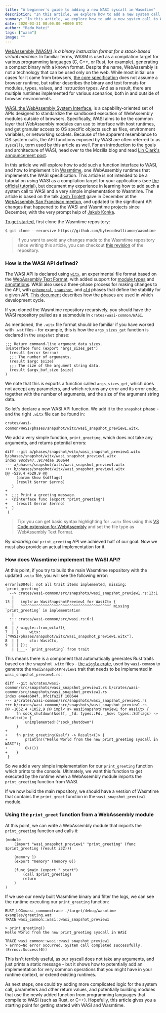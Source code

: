 ```yaml
---
title: "A beginner's guide to adding a new WASI syscall in Wasmtime"
description: "In this article, we explore how to add a new system call to WASI, the WebAssembly System Interface, and implement it in Wasmtime"
summary: "In this article, we explore how to add a new system call to WASI, the WebAssembly System Interface, and implement it in Wasmtime"
date: 2020-03-31 00:00:00 +0000 UTC
author: "Radu Matei"
tags: ["wasm"]
image: ""
---
```


[WebAssembly (WASM)][wasm] _is a binary instruction format for a stack-based virtual machine._
In familiar terms, WASM is used as a compilation target for various programming languages (C, C++, or Rust, for example),
generating a compact binary with a known format. Despite the name, WebAssembly is not a technology that can be used only on the web.
While most initial use cases for it came from browsers, [the core specification][spec] does not assume a browser runtime, but rather
describes the binary and text formats for modules, types, values, and instruction types. And as a result, there are multiple runtimes
implemented for various scenarios, both in and outside of browser environments.

[WASI, the WebAssembly System Interface][wasi-overview], is a capability-oriented set of APIs designed to standardize the
sandboxed execution of WebAssembly modules outside of browsers.
Specifically, WASI aims to be the common layer that WebAssembly modules can use to interface with host runtimes, and get granular
access to OS specific objects such as files, environment variables, or networking sockets.
Because of the apparent resemblance to OS system calls, the API functions exposed by WASI are often referred to as `syscalls`, term
used by this article as well.
For an introduction to the goals and architecture of WASI, head over to the Mozilla blog and read [Lin Clark's announcement post][wasi-announcement].

In this article we will explore how to add such a function interface to WASI, and how to implement it in [Wasmtime][wasmtime-site], one
WebAssembly runtimes that implements the WASI specification. This article is not intended to be a tutorial on _using_ WASI as a compilation
target for your applications (see [the official tutorial][wasi-tutorial]), but document my experience in learning how to add such a
system call to WASI and a very simple implementation to Wasmtime.
The article is based on the talk [Josh Triplett][josh] gave in December at the [WebAssembly San Francisco meetup][wasmsf], and updated
to the significant API changes that happened to the WASI and Wasmtime projects since December, with the very prompt help of [Jakub Konka][jakub].

[To get started][contributing], first clone the Wasmtime repository:

```console
$ git clone --recursive https://github.com/bytecodealliance/wasmtime
```

> If you want to avoid any changes made to the Wasmtime repository since writing this article, you can checkout [this revision][repo-revision] of
> the repository.

### How is the WASI API defined?

The WASI API is declared using [`witx`][witx], an experimental file format based on the [WebAssembly Text Format][wat], with added
support for [module types][module-types] and [annotations][annotations].
WASI also uses a three-phase process for making changes to the API, with [`ephemeral`][ephemeral], [`snapshot`][snapshot],
and [`old`][old] phases that define the stability for a given API. [This document][wasi-phases] describes how the phases are used
in which development cycle.

If you cloned the Wasmtime repository recursively, you should have the WASI repository pulled as a submodule in `crates/wasi-common/WASI`.

As mentioned, the `.witx` file format should be familiar if you have worked with `.wat` files - for example, this is how the `args_sizes_get`
function is declared in the `snapshot` phase:

```console
;;; Return command-line argument data sizes.
(@interface func (export "args_sizes_get")
  (result $error $errno)
  ;;; The number of arguments.
  (result $argc $size)
  ;;; The size of the argument string data.
  (result $argv_buf_size $size)
)
```

We note that this is exports a function called `args_sizes_get`, which does not accept any parameters, and which returns any error and its error code,
together with the number of arguments, and the size of the argument string data.

So let's declare a new WASI API function. We add it to the `snapshot` phase - and the right `.witx` file can be found in:

`crates/wasi-common/WASI/phases/snapshot/witx/wasi_snapshot_preview1.witx`.

We add a very simple function, `print_greeting`, which does not take any arguments, and returns potential errors:

```
diff --git a/phases/snapshot/witx/wasi_snapshot_preview1.witx b/phases/snapshot/witx/wasi_snapshot_preview1.witx
index 98cd947..9c74dae 100644
--- a/phases/snapshot/witx/wasi_snapshot_preview1.witx
+++ b/phases/snapshot/witx/wasi_snapshot_preview1.witx
@@ -529,4 +529,9 @@
     (param $how $sdflags)
     (result $error $errno)
   )
+
+  ;;; Print a greeting message.
+  (@interface func (export "print_greeting")
+    (result $error $errno)
+  )
 )
```

> Tip: you can get basic syntax highlighting for `.witx` files using this [VS Code extension for WebAssembly][vscode-wasm] and set the
> file type as WebAssembly Text Format.

By _declaring_ our `print_greeting` API we achieved half of our goal. Now we must also provide an actual implementation for it.

### How does Wasmtime implement the WASI API?

At this point, if you try to build the main Wasmtime repository with the updated `.witx` file, you will see the following error:

```
error[E0046]: not all trait items implemented, missing: `print_greeting`
  --> crates/wasi-common/src/snapshots/wasi_snapshot_preview1.rs:13:1
   |
13 |   impl<'a> WasiSnapshotPreview1 for WasiCtx {
   |   ^^^^^^^^^^^^^^^^^^^^^^^^^^^^^^^^^^^^^^^^^ missing `print_greeting` in implementation
   |
  ::: crates/wasi-common/src/wasi.rs:6:1
   |
6  | / wiggle::from_witx!({
7  | |     witx: ["WASI/phases/snapshot/witx/wasi_snapshot_preview1.witx"],
8  | |     ctx: WasiCtx,
9  | | });
   | |___- `print_greeting` from trait
```

This means there is a component that automatically generates Rust traits based on the snapshot `.witx` files - [the `wiggle`
crate][wiggle], used by `wasi-common` to generate the `WasiSnapshotPreview1` trait that needs to be implemented in `wasi_snapshot_preview1.rs`:

```
diff --git a/crates/wasi-common/src/snapshots/wasi_snapshot_preview1.rs b/crates/wasi-common/src/snapshots/wasi_snapshot_preview1.rs
index e4e4a604f..0fc1fa22f 100644
--- a/crates/wasi-common/src/snapshots/wasi_snapshot_preview1.rs
+++ b/crates/wasi-common/src/snapshots/wasi_snapshot_preview1.rs
@@ -1052,4 +1052,9 @@ impl<'a> WasiSnapshotPreview1 for WasiCtx {
     fn sock_shutdown(&self, _fd: types::Fd, _how: types::Sdflags) -> Result<()> {
         unimplemented!("sock_shutdown")
     }
+
+    fn print_greeting(&self) -> Result<()> {
+        println!("Hello World from the new print_greeting syscall in WASI");
+        Ok(())
+    }
 }
```

So we add a very simple implementation for our `print_greeting` function which prints to the console. Ultimately, we want this function
to get executed by the runtime when a WebAssembly module imports the `print_greeting` function from WASI.

If we now build the main repository, we should have a version of Wasmtime that contains the `print_greet` function in the
`wasi_snapshot_preview1` module.

### Using the `print_greet` function from a WebAssembly module

At this point, we can write a WebAssembly module that imports the `print_greeting` function and calls it:

```
(module
    (import "wasi_snapshot_preview1" "print_greeting" (func $print_greeting (result i32)))

    (memory 1)
    (export "memory" (memory 0))

    (func $main (export "_start")
        (call $print_greeting)
        return
    )
)
```

If we use our newly built Wasmtime binary and filter the logs, we can see the runtime executing our `print_greeting` function:

```console
RUST_LOG=wasi_common=trace ./target/debug/wasmtime examples/greeting.wat
TRACE wasi_common::wasi::wasi_snapshot_preview1

> print_greeting()
Hello World from the new print_greeting syscall in WASI

TRACE wasi_common::wasi::wasi_snapshot_preview1
> errno=No error occurred. System call completed successfully. (Errno::Success(0))
```

This isn't terribly useful, as our syscall does not take any arguments, and just prints a static message - but it shows how to potentially
add an implementation for very common operations that you might have in your runtime context, or extend existing runtimes.

As next steps, one could try adding more complicated logic for the system call, parameters and other return values, and potentially
building modules that use the newly added function from programming languages that compile to WASI (such as Rust, or C++). Hopefully, this
article gives you a starting point for getting started with WASI and Wasmtime.

[wasm]: https://webassembly.org
[mdn-concepts]: https://developer.mozilla.org/en-US/docs/WebAssembly/Concepts
[wasm-summit-videos]: https://www.youtube.com/watch?v=IBZFJzGnBoU&list=PL6ed-L7Ni0yQ1pCKkw1g3QeN2BQxXvCPK
[spec]: https://webassembly.github.io/spec/core/index.html
[wasm]: https://webassembly.org
[mdn-concepts]: https://developer.mozilla.org/en-US/docs/WebAssembly/Concepts
[wasm-summit-videos]: https://www.youtube.com/watch?v=IBZFJzGnBoU&list=PL6ed-L7Ni0yQ1pCKkw1g3QeN2BQxXvCPK
[spec]: https://webassembly.github.io/spec/core/index.html
[wasi-announcement]: https://hacks.mozilla.org/2019/03/standardizing-wasi-a-webassembly-system-interface/
[wasi-overview]: https://github.com/bytecodealliance/wasmtime/blob/master/docs/WASI-overview.md
[wasmtime-site]: https://wasmtime.dev/
[wasi-tutorial]: https://github.com/bytecodealliance/wasmtime/blob/master/docs/WASI-tutorial.md
[wasmsf]: https://www.meetup.com/wasmsf/events/265881345/
[josh]: https://twitter.com/josh_triplett
[jakub]: https://twitter.com/kubkon
[contributing]: https://bytecodealliance.github.io/wasmtime/contributing.html
[witx]: https://github.com/WebAssembly/WASI/blob/master/docs/witx.md
[wat]: https://webassembly.github.io/spec/core/bikeshed/index.html#text-format%E2%91%A0
[module-types]: https://github.com/WebAssembly/module-types/blob/master/proposals/module-types/Overview.md
[annotations]: https://github.com/WebAssembly/annotations/
[wasi-phases]: https://github.com/WebAssembly/WASI/tree/master/phases
[old]: https://github.com/WebAssembly/WASI/tree/master/phases/old
[snapshot]: https://github.com/WebAssembly/WASI/tree/master/phases/snapshot
[ephemeral]: https://github.com/WebAssembly/WASI/tree/master/phases/ephemeral
[vscode-wasm]: https://marketplace.visualstudio.com/items?itemName=dtsvet.vscode-wasm
[wiggle]: https://github.com/bytecodealliance/wasmtime/tree/master/crates/wiggle
[repo-revision]: https://github.com/bytecodealliance/wasmtime/tree/ac7cd4c46abdc9d4f3ef3230386afd52177e5f7c
